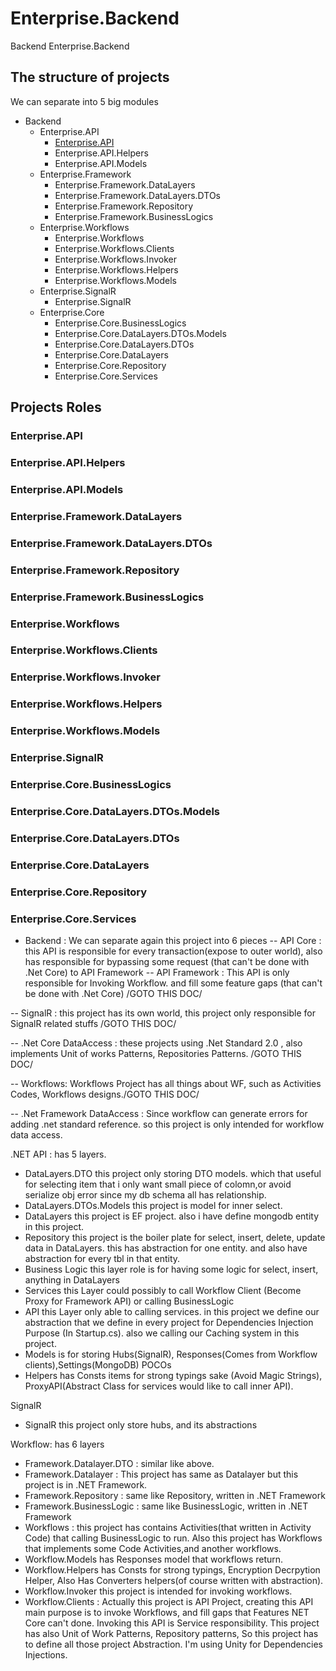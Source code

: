 # Enterprise.Backend
Backend
Enterprise.Backend

## The structure of projects

We can separate into 5 big modules

- Backend
  - Enterprise.API
    - [Enterprise.API](#enterprise.API)
    - Enterprise.API.Helpers
    - Enterprise.API.Models
  - Enterprise.Framework
    - Enterprise.Framework.DataLayers
    - Enterprise.Framework.DataLayers.DTOs
    - Enterprise.Framework.Repository
    - Enterprise.Framework.BusinessLogics
  - Enterprise.Workflows
    - Enterprise.Workflows
    - Enterprise.Workflows.Clients
    - Enterprise.Workflows.Invoker
    - Enterprise.Workflows.Helpers
    - Enterprise.Workflows.Models
  - Enterprise.SignalR 
    - Enterprise.SignalR
  - Enterprise.Core
    - Enterprise.Core.BusinessLogics
    - Enterprise.Core.DataLayers.DTOs.Models
    - Enterprise.Core.DataLayers.DTOs
    - Enterprise.Core.DataLayers
    - Enterprise.Core.Repository
    - Enterprise.Core.Services


## Projects Roles
### Enterprise.API
### Enterprise.API.Helpers
### Enterprise.API.Models  
### Enterprise.Framework.DataLayers
### Enterprise.Framework.DataLayers.DTOs
### Enterprise.Framework.Repository
### Enterprise.Framework.BusinessLogics
### Enterprise.Workflows
### Enterprise.Workflows.Clients
### Enterprise.Workflows.Invoker
### Enterprise.Workflows.Helpers
### Enterprise.Workflows.Models
### Enterprise.SignalR 
### Enterprise.Core.BusinessLogics
### Enterprise.Core.DataLayers.DTOs.Models
### Enterprise.Core.DataLayers.DTOs
### Enterprise.Core.DataLayers
### Enterprise.Core.Repository
### Enterprise.Core.Services

- Backend : We can separate again this project into 6 pieces
-- API Core : this API is responsible for every transaction(expose to outer world), also has responsible for bypassing some request (that can't be done with .Net Core) to API Framework
-- API Framework : This API is only responsible for Invoking Workflow. and fill some feature gaps (that can't be done with .Net Core) /GOTO THIS DOC/

-- SignalR : this project has its own world, this project only responsible for SignalR related stuffs /GOTO THIS DOC/

-- .Net Core DataAccess : these projects using .Net Standard 2.0 , also implements Unit of works Patterns, Repositories Patterns.
/GOTO THIS DOC/

-- Workflows: Workflows Project has all things about WF, such as Activities Codes, Workflows designs./GOTO THIS DOC/

-- .Net Framework DataAccess : Since workflow can generate errors for adding .net standard reference. so this project is only intended for workflow data access. 

.NET API : has 5 layers. 
- DataLayers.DTO this project only storing DTO models. which that useful for selecting item that i only want small piece of colomn,or avoid serialize obj error since my db schema all has relationship.
- DataLayers.DTOs.Models this project is model for inner select.
- DataLayers this project is EF project. also i have define mongodb entity in this project.
- Repository this project is the boiler plate for select, insert, delete, update data in DataLayers. this has abstraction for one entity. and also have abstraction for every tbl in that entity.
- Business Logic this layer role is for having some logic for select, insert, anything in DataLayers
- Services this Layer could possibly to call Workflow Client (Become Proxy for Framework API) or calling BusinessLogic
- API this Layer only able to calling services. in this project we define our abstraction that we define in every project for Dependencies Injection Purpose (In Startup.cs). also we calling our Caching system in this project.
- Models is for storing Hubs(SignalR), Responses(Comes from Workflow clients),Settings(MongoDB) POCOs
- Helpers has Consts items for strong typings sake (Avoid Magic Strings), ProxyAPI(Abstract Class for services would like to call inner API).

SignalR
- SignalR this project only  store hubs, and its abstractions

Workflow: has 6 layers
- Framework.Datalayer.DTO : similar like above.
- Framework.Datalayer : This project has same as Datalayer but this project is in .NET Framework.
- Framework.Repository : same like Repository, written in .NET Framework
- Framework.BusinessLogic : same like BusinessLogic, written in .NET Framework
- Workflows : this project has contains Activities(that written in Activity Code)
that calling BusinessLogic to run. Also this project has Workflows that implements some Code Activities,and another workflows.
- Workflow.Models has Responses model that workflows return.
- Workflow.Helpers has Consts for strong typings, Encryption Decrpytion Helper, Also Has Converters helpers(of course written with abstraction).
- Workflow.Invoker this project is intended for invoking workflows.
- Workflow.Clients : Actually this project is API Project, creating this API main purpose is to invoke Workflows, and fill gaps that Features NET Core can't done. Invoking this API is Service responsibility. This project has also Unit of Work Patterns, Repository patterns, So this project has to define all those project Abstraction. I'm using Unity for Dependencies Injections.
